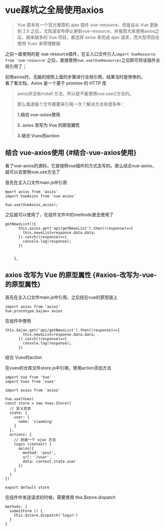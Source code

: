 # vue踩坑之全局使用axios

> Vue 原本有一个官方推荐的 ajax 插件 vue-resource，但是自从 Vue 更新到 2.0 之后，尤雨溪宣布停止更新vue-resource，并推荐大家使用axios之后，越来越多的 Vue 项目，都选择 axios 来完成 ajax 请求，而大型项目会使用 Vuex 来管理数据

之前一直使用的是 vue-resource插件，在主入口文件引入`import VueResource from 'vue-resource'`之后，直接使用`Vue.use(VueResource)`之后即可将该插件全局引用了；

初用axios时，无脑的按照上面的步骤进行全局引用，结果当时是惨惨的。  
看了看文档，Axios 是一个基于 promise 的 HTTP 库

> axios并没有install 方法，所以是不能使用vue.use\(\)方法的。
>
> 那么难道每个文件都要来引用一次？解决方法有很多种：
>
> **1.结合 vue-axios使用**
>
> **2. axios 改写为 Vue 的原型属性**
>
> **3.结合 Vuex的action**

## 结合 vue-axios使用 {#结合-vue-axios使用}

看了vue-axios的源码，它是按照vue插件的方式去写的。那么结合vue-axios，就可以去使用vue.use方法了

首先在主入口文件main.js中引用

```
mport axios from 'axios'
import VueAxios from 'vue-axios'

Vue.use(VueAxios,axios);
```

之后就可以使用了，在组件文件中的methods里去使用了

```
getNewsList(){
      this.axios.get('api/getNewsList').then((response)=>{
        this.newsList=response.data.data;
      }).catch((response)=>{
        console.log(response);
      })


    },
```

## axios 改写为 Vue 的原型属性 {#axios-改写为-vue-的原型属性}

首先在主入口文件main.js中引用，之后挂在vue的原型链上

```
import axios from 'axios'
Vue.prototype.$ajax= axios
```

在组件中使用

```
this.$ajax.get('api/getNewsList').then((response)=>{
        this.newsList=response.data.data;
      }).catch((response)=>{
        console.log(response);
      })
```

结合 Vuex的action

在vuex的仓库文件store.js中引用，使用action添加方法

```
import Vue from 'Vue'
import Vuex from 'vuex'

import axios from 'axios'

Vue.use(Vuex)
const store = new Vuex.Store({
  // 定义状态
  state: {
    user: {
      name: 'xiaoming'
    }
  },
  actions: {
    // 封装一个 ajax 方法
    login (context) {
      axios({
        method: 'post',
        url: '/user',
        data: context.state.user
      })
    }
  }
})

export default store
```

在组件中发送请求的时候，需要使用 this.$store.dispatch

```
methods: {
  submitForm () {
    this.$store.dispatch('login')
  }
}
```



















